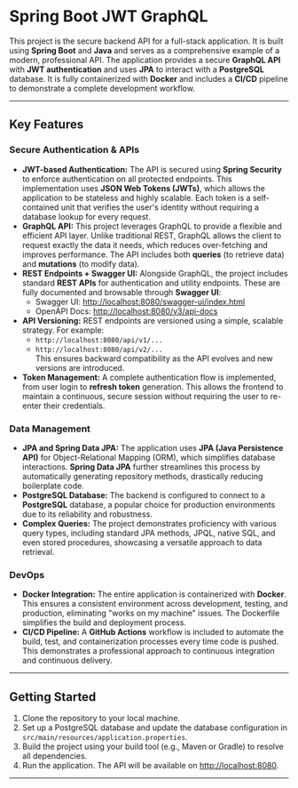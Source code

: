 # Spring Boot JWT GraphQL

This project is the secure backend API for a full-stack application. It is built using **Spring Boot** and **Java** and serves as a comprehensive example of a modern, professional API. The application provides a secure **GraphQL API** with **JWT authentication** and uses **JPA** to interact with a **PostgreSQL** database. It is fully containerized with **Docker** and includes a **CI/CD** pipeline to demonstrate a complete development workflow.

---

## Key Features

### Secure Authentication & APIs

- **JWT-based Authentication:** The API is secured using **Spring Security** to enforce authentication on all protected endpoints. This implementation uses **JSON Web Tokens (JWTs)**, which allows the application to be stateless and highly scalable. Each token is a self-contained unit that verifies the user's identity without requiring a database lookup for every request.
- **GraphQL API:** This project leverages GraphQL to provide a flexible and efficient API layer. Unlike traditional REST, GraphQL allows the client to request exactly the data it needs, which reduces over-fetching and improves performance. The API includes both **queries** (to retrieve data) and **mutations** (to modify data).
- **REST Endpoints + Swagger UI:** Alongside GraphQL, the project includes standard **REST APIs** for authentication and utility endpoints. These are fully documented and browsable through **Swagger UI**:
  - Swagger UI: [http://localhost:8080/swagger-ui/index.html](http://localhost:8080/swagger-ui/index.html)  
  - OpenAPI Docs: [http://localhost:8080/v3/api-docs](http://localhost:8080/v3/api-docs)
- **API Versioning:** REST endpoints are versioned using a simple, scalable strategy. For example:
  - `http://localhost:8080/api/v1/...`
  - `http://localhost:8080/api/v2/...`  
  This ensures backward compatibility as the API evolves and new versions are introduced.
- **Token Management:** A complete authentication flow is implemented, from user login to **refresh token** generation. This allows the frontend to maintain a continuous, secure session without requiring the user to re-enter their credentials.

### Data Management

- **JPA and Spring Data JPA:** The application uses **JPA (Java Persistence API)** for Object-Relational Mapping (ORM), which simplifies database interactions. **Spring Data JPA** further streamlines this process by automatically generating repository methods, drastically reducing boilerplate code.
- **PostgreSQL Database:** The backend is configured to connect to a **PostgreSQL** database, a popular choice for production environments due to its reliability and robustness.
- **Complex Queries:** The project demonstrates proficiency with various query types, including standard JPA methods, JPQL, native SQL, and even stored procedures, showcasing a versatile approach to data retrieval.

### DevOps

- **Docker Integration:** The entire application is containerized with **Docker**. This ensures a consistent environment across development, testing, and production, eliminating "works on my machine" issues. The Dockerfile simplifies the build and deployment process.
- **CI/CD Pipeline:** A **GitHub Actions** workflow is included to automate the build, test, and containerization processes every time code is pushed. This demonstrates a professional approach to continuous integration and continuous delivery.

---

## Getting Started

1. Clone the repository to your local machine.
2. Set up a PostgreSQL database and update the database configuration in `src/main/resources/application.properties`.
3. Build the project using your build tool (e.g., Maven or Gradle) to resolve all dependencies.
4. Run the application. The API will be available on [http://localhost:8080](http://localhost:8080).

---